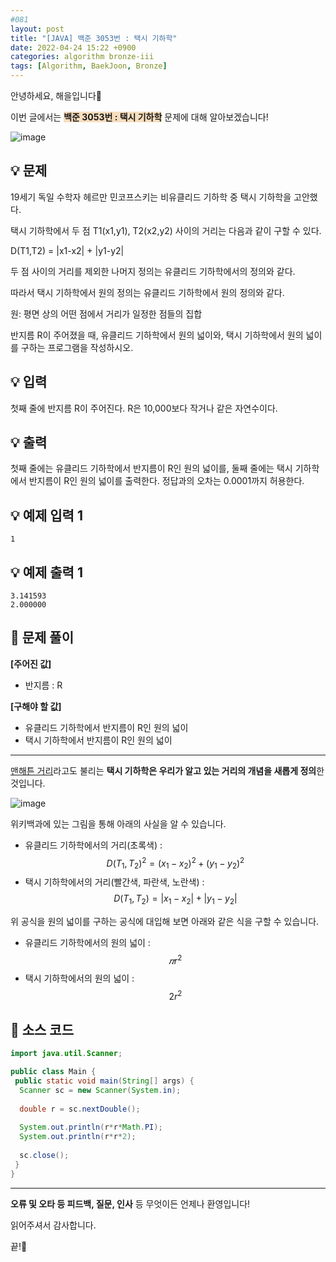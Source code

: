 ```yaml
---
#081
layout: post
title: "[JAVA] 백준 3053번 : 택시 기하학"
date: 2022-04-24 15:22 +0900
categories: algorithm bronze-iii
tags: [Algorithm, BaekJoon, Bronze]
---
```


안녕하세요, 해을입니다🦖

이번 글에서는 <span style="background-color:#f7ddbe">**백준 3053번 : 택시 기하학**</span> 문제에 대해 알아보겠습니다!

![image](https://user-images.githubusercontent.com/39720852/173337686-c33722f1-64c0-4b44-bd93-0b0d6691e9cf.png)

## 💡 문제

19세기 독일 수학자 헤르만 민코프스키는 비유클리드 기하학 중 택시 기하학을 고안했다.

택시 기하학에서 두 점 T1(x1,y1), T2(x2,y2) 사이의 거리는 다음과 같이 구할 수 있다.

D(T1,T2) = |x1-x2| + |y1-y2|

두 점 사이의 거리를 제외한 나머지 정의는 유클리드 기하학에서의 정의와 같다.

따라서 택시 기하학에서 원의 정의는 유클리드 기하학에서 원의 정의와 같다.

원: 평면 상의 어떤 점에서 거리가 일정한 점들의 집합

반지름 R이 주어졌을 때, 유클리드 기하학에서 원의 넓이와, 택시 기하학에서 원의 넓이를 구하는 프로그램을 작성하시오.

## 💡 입력

첫째 줄에 반지름 R이 주어진다. R은 10,000보다 작거나 같은 자연수이다.

## 💡 출력

첫째 줄에는 유클리드 기하학에서 반지름이 R인 원의 넓이를, 둘째 줄에는 택시 기하학에서 반지름이 R인 원의 넓이를 출력한다. 정답과의 오차는 0.0001까지 허용한다.

## 💡 예제 입력 1

```
1
```

## 💡 예제 출력 1

```
3.141593
2.000000
```

## 🚩 문제 풀이

**[주어진 값]**

* 반지름 : R

**[구해야 할 값]**

* 유클리드 기하학에서 반지름이 R인 원의 넓이
* 택시 기하학에서 반지름이 R인 원의 넓이

---

[맨해튼 거리](https://ko.wikipedia.org/wiki/%EB%A7%A8%ED%95%B4%ED%8A%BC_%EA%B1%B0%EB%A6%AC)라고도 불리는 **택시 기하학은 우리가 알고 있는 거리의 개념을 새롭게 정의**한 것입니다.

![image](https://user-images.githubusercontent.com/39720852/173345334-edb0711c-6282-4920-91a4-2559091c0162.png)

위키백과에 있는 그림을 통해 아래의 사실을 알 수 있습니다.

* 유클리드 기하학에서의 거리(초록색) :
$$
D(T_1, T_2)^2 = (x_1-x_2)^2 + (y_1-y_2)^2
$$
* 택시 기하학에서의 거리(빨간색, 파란색, 노란색) :
$$
D(T_1, T_2) = |x_1-x_2| + |y_1-y_2|
$$

위 공식을 원의 넓이를 구하는 공식에 대입해 보면 아래와 같은 식을 구할 수 있습니다.

* 유클리드 기하학에서의 원의 넓이 :
$$
𝜋r^2
$$
* 택시 기하학에서의 원의 넓이 :
$$
2r^2
$$

## 🚩 소스 코드

``` java
import java.util.Scanner;

public class Main {
 public static void main(String[] args) {  
  Scanner sc = new Scanner(System.in);
  
  double r = sc.nextDouble();
  
  System.out.println(r*r*Math.PI);
  System.out.println(r*r*2);
  
  sc.close();
 }
}
```

---

**오류 및 오타 등 피드백, 질문, 인사** 등 무엇이든 언제나 환영입니다!

읽어주셔서 감사합니다.

끝!🦕

